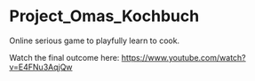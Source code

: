 # Project_Omas_Kochbuch
Online serious game to playfully learn to cook.

Watch the final outcome here: https://www.youtube.com/watch?v=E4FNu3AqjQw 
